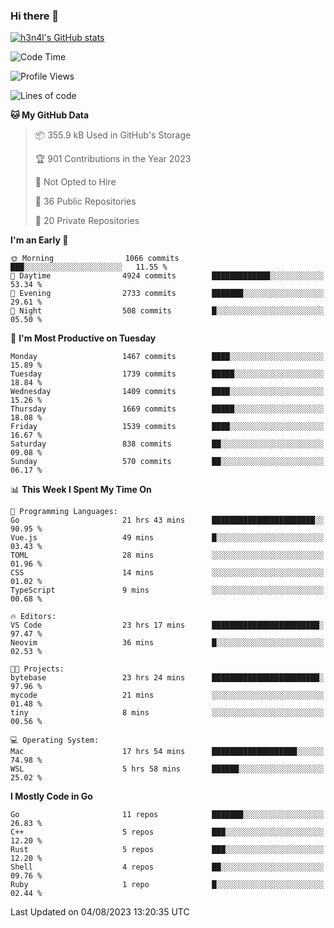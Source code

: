 ### Hi there 👋

[![h3n4l's GitHub stats](https://github-readme-stats.vercel.app/api?username=h3n4l&count_private=true&show_icons=true&theme=radical)](https://github.com/h3n4l/github-readme-stats)

<!--START_SECTION:waka-->
![Code Time](http://img.shields.io/badge/Code%20Time-1%2C468%20hrs%2020%20mins-blue)

![Profile Views](http://img.shields.io/badge/Profile%20Views-2-blue)

![Lines of code](https://img.shields.io/badge/From%20Hello%20World%20I%27ve%20Written-2.7%20million%20lines%20of%20code-blue)

**🐱 My GitHub Data** 

> 📦 355.9 kB Used in GitHub's Storage 
 > 
> 🏆 901 Contributions in the Year 2023
 > 
> 🚫 Not Opted to Hire
 > 
> 📜 36 Public Repositories 
 > 
> 🔑 20 Private Repositories 
 > 
**I'm an Early 🐤** 

```text
🌞 Morning                1066 commits        ███░░░░░░░░░░░░░░░░░░░░░░   11.55 % 
🌆 Daytime                4924 commits        █████████████░░░░░░░░░░░░   53.34 % 
🌃 Evening                2733 commits        ███████░░░░░░░░░░░░░░░░░░   29.61 % 
🌙 Night                  508 commits         █░░░░░░░░░░░░░░░░░░░░░░░░   05.50 % 
```
📅 **I'm Most Productive on Tuesday** 

```text
Monday                   1467 commits        ████░░░░░░░░░░░░░░░░░░░░░   15.89 % 
Tuesday                  1739 commits        █████░░░░░░░░░░░░░░░░░░░░   18.84 % 
Wednesday                1409 commits        ████░░░░░░░░░░░░░░░░░░░░░   15.26 % 
Thursday                 1669 commits        █████░░░░░░░░░░░░░░░░░░░░   18.08 % 
Friday                   1539 commits        ████░░░░░░░░░░░░░░░░░░░░░   16.67 % 
Saturday                 838 commits         ██░░░░░░░░░░░░░░░░░░░░░░░   09.08 % 
Sunday                   570 commits         ██░░░░░░░░░░░░░░░░░░░░░░░   06.17 % 
```


📊 **This Week I Spent My Time On** 

```text
💬 Programming Languages: 
Go                       21 hrs 43 mins      ███████████████████████░░   90.95 % 
Vue.js                   49 mins             █░░░░░░░░░░░░░░░░░░░░░░░░   03.43 % 
TOML                     28 mins             ░░░░░░░░░░░░░░░░░░░░░░░░░   01.96 % 
CSS                      14 mins             ░░░░░░░░░░░░░░░░░░░░░░░░░   01.02 % 
TypeScript               9 mins              ░░░░░░░░░░░░░░░░░░░░░░░░░   00.68 % 

🔥 Editors: 
VS Code                  23 hrs 17 mins      ████████████████████████░   97.47 % 
Neovim                   36 mins             █░░░░░░░░░░░░░░░░░░░░░░░░   02.53 % 

🐱‍💻 Projects: 
bytebase                 23 hrs 24 mins      ████████████████████████░   97.96 % 
mycode                   21 mins             ░░░░░░░░░░░░░░░░░░░░░░░░░   01.48 % 
tiny                     8 mins              ░░░░░░░░░░░░░░░░░░░░░░░░░   00.56 % 

💻 Operating System: 
Mac                      17 hrs 54 mins      ███████████████████░░░░░░   74.98 % 
WSL                      5 hrs 58 mins       ██████░░░░░░░░░░░░░░░░░░░   25.02 % 
```

**I Mostly Code in Go** 

```text
Go                       11 repos            ███████░░░░░░░░░░░░░░░░░░   26.83 % 
C++                      5 repos             ███░░░░░░░░░░░░░░░░░░░░░░   12.20 % 
Rust                     5 repos             ███░░░░░░░░░░░░░░░░░░░░░░   12.20 % 
Shell                    4 repos             ██░░░░░░░░░░░░░░░░░░░░░░░   09.76 % 
Ruby                     1 repo              █░░░░░░░░░░░░░░░░░░░░░░░░   02.44 % 
```




 Last Updated on 04/08/2023 13:20:35 UTC
<!--END_SECTION:waka-->

